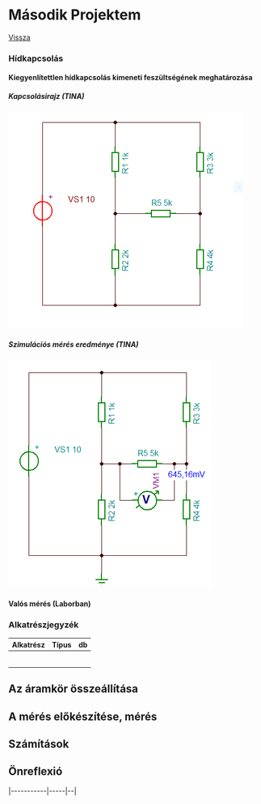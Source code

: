 # Második Projektem

[Vissza](https://juhaszadi.github.io/portfolio/)

### Hídkapcsolás
#### Kiegyenlítettlen hídkapcsolás kimeneti feszültségének meghatározása

##### Kapcsolásirajz (TINA)

![kép](./JuhaszAdam_PR-1.PNG)

##### Szimulációs mérés eredménye (TINA)

![kép](./JuhaszAdam_PR_meresi%20eredmeny.PNG)

#### Valós mérés (Laborban)

### Alkatrészjegyzék

| Alkatrész |Típus|db|
|-----------|-----|--|
|           |     |  |
|           |     |  |
|           |     |  |
|           |     |  |
|           |     |  |
|           |     |  |

## Az áramkör összeállítása

## A mérés előkészítése, mérés

## Számítások

## Önreflexió
|-----------|-----|--|